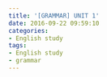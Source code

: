 ```yaml
---
title: '[GRAMMAR] UNIT 1'
date: 2016-09-22 09:59:10
categories: 
- English study
tags:
- English study
- grammar
---
```

